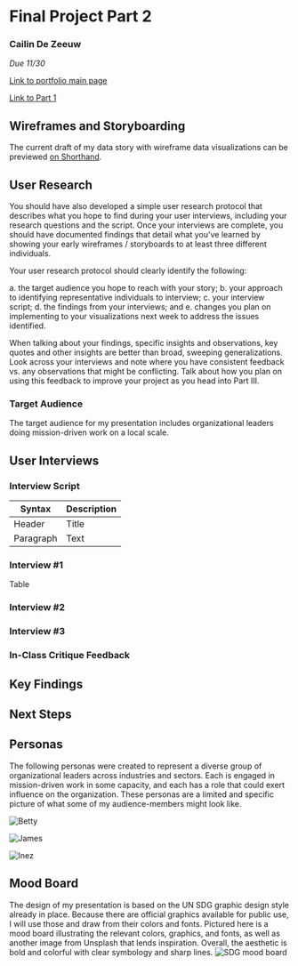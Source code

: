 # Final Project Part 2
### Cailin De Zeeuw
*Due 11/30*

[Link to portfolio main page](/README.md)

[Link to Part 1](/final_part1.md)

## Wireframes and Storyboarding
The current draft of my data story with wireframe data visualizations can be previewed [on Shorthand](https://preview.shorthand.com/hWTlxeBEd0zlYx2A).

## User Research
You should have also developed a simple user research protocol that describes what you hope to find during your user interviews, including your research questions and the script.  Once your interviews are complete, you should have documented findings that detail what you've learned by showing your early wireframes / storyboards to at least three different individuals.  

Your user research protocol should clearly identify the following: 

a. the target audience you hope to reach with your story; 
b. your approach to identifying representative individuals to interview; 
c. your interview script; 
d. the findings from your interviews; and 
e. changes you plan on implementing to your visualizations next week to address the issues identified. 

When talking about your findings, specific insights and observations, key quotes and other insights are better than broad, sweeping generalizations.  Look across your interviews and note where you have consistent feedback vs. any observations that might be conflicting.  Talk about how you plan on using this feedback to improve your project as you head into Part III. 


### Target Audience
The target audience for my presentation includes organizational leaders doing mission-driven work on a local scale. 

## User Interviews

### Interview Script

| Syntax      | Description |
| ----------- | ----------- |
| Header      | Title       |
| Paragraph   | Text        |

### Interview #1
Table

### Interview #2


### Interview #3


### In-Class Critique Feedback

## Key Findings


## Next Steps


## Personas
The following personas were created to represent a diverse group of organizational leaders across industries and sectors. Each is engaged in mission-driven work in some capacity, and each has a role that could exert influence on the organization. These personas are a limited and specific picture of what some of my audience-members might look like. 

![Betty](https://user-images.githubusercontent.com/117120584/205215346-a793a5ab-2210-4017-b90a-0d4c31dbf14d.jpg)

![James](https://user-images.githubusercontent.com/117120584/205215365-6888cfad-4785-469f-8749-dc30ca571eb1.jpg)

![Inez](https://user-images.githubusercontent.com/117120584/205215353-eeb2e729-a57f-4257-98b5-ee846cae47c1.jpg)


## Mood Board
The design of my presentation is based on the UN SDG graphic design style already in place. Because there are official graphics available for public use, I will use those and draw from their colors and fonts. Pictured here is a mood board illustrating the relevant colors, graphics, and fonts, as well as another image from Unsplash that lends inspiration. Overall, the aesthetic is bold and colorful with clear symbology and sharp lines. 
![SDG mood board](https://user-images.githubusercontent.com/117120584/205215071-80a01681-b30c-4e6e-b12c-aef50b5ed222.jpg)



